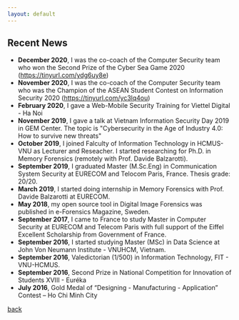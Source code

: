 ```yaml
---
layout: default
---
```


## Recent News
* **December 2020**, I was the co-coach of the Computer Security team who won the Second Prize of the Cyber Sea Game 2020 (https://tinyurl.com/ydg6uy8e)
* **November 2020**,  I was the co-coach of the Computer Security team who was the Champion of the ASEAN Student Contest on Information Security 2020 (https://tinyurl.com/yc3lq4ou)
* **February 2020**, I gave a Web-Mobile Security Training for Viettel Digital - Ha Noi
* **November 2019**, I gave a talk at Vietnam Information Security Day 2019 in GEM Center. The topic is "Cybersecurity in the Age of Industry 4.0: How to survive new threats"
* **October 2019**, I joined Falculty of Information Technology in HCMUS-VNU as Lecturer and Reseacher. I started researching for Ph.D. in Memory Forensics (remotely with Prof. Davide Balzarotti).
* **September 2019**, I graduated Master (M.Sc.Eng) in Communication System Security at EURECOM and Telocom Paris, France. Thesis grade: 20/20.
* **March 2019**, I started doing internship in Memory Forensics with Prof. Davide Balzarotti at EURECOM.
* **May 2018**, my open source tool in Digital Image Forensics was published in e-Forensics Magazine, Sweden.
* **September 2017**, I came to France to study Master in Computer Security at EURECOM and Telecom Paris with full support of the Eiffel Excellent Scholarship from Government of France.
* **September 2016**, I started studying Master (MSc) in Data Science at John Von Neumann Institute - VNUHCM, Vietnam.
* **September 2016**, Valedictorian (1/500) in Information Technology, FIT - VNU-HCMUS.
* **September 2016**, Second Prize in National Competition for Innovation of Students XVIII - Euréka
* **July 2016**, Gold Medal of “Designing - Manufacturing - Application” Contest – Ho Chi Minh City


[back](./)

